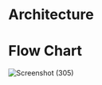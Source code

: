 # Architecture
# Flow Chart
![Screenshot (305)](https://user-images.githubusercontent.com/89648059/133561717-bb11e68c-6755-4c2d-a25d-46b75116f654.png)

